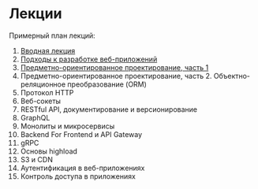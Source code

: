 # Лекции

Примерный план лекций:

1. [Вводная лекция](https://is-web-y26.github.io/lectures/01-intro)
2. [Подходы к разработке веб-приложений](https://is-web-y26.github.io/lectures/02-app-server-history)
3. [Предметно-ориентированное проектирование, часть 1](https://is-web-y26.github.io/lectures/03-ddd-contexts-entities)
4. Предметно-ориентированное проектирование, часть 2. Объектно-реляционное преобразование (ORM)
5. Протокол HTTP
6. Веб-сокеты
7. RESTful API, документирование и версионирование
8. GraphQL
9. Монолиты и микросервисы
10. Backend For Frontend и API Gateway
11. gRPC
12. Основы highload
13. S3 и CDN
14. Аутентификация в веб-приложениях
15. Контроль доступа в приложениях
